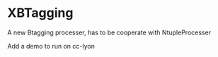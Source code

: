 # XBTagging
A new Btagging processer, has to be cooperate with NtupleProcesser

Add a demo to run on cc-lyon

